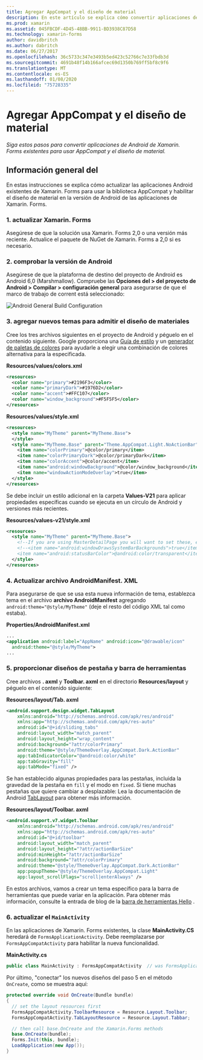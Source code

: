 ```yaml
---
title: Agregar AppCompat y el diseño de material
description: En este artículo se explica cómo convertir aplicaciones de Android de Xamarin. Forms existentes para usar AppCompat y el diseño de material.
ms.prod: xamarin
ms.assetid: 045FBCDF-4D45-48BB-9911-BD3938C87D58
ms.technology: xamarin-forms
author: davidbritch
ms.author: dabritch
ms.date: 06/27/2017
ms.openlocfilehash: 36c5733c347e3493b5ed423c52766c7e33fbdb3d
ms.sourcegitcommit: 4691b48f14b166afcec69d1350b769ff5bf8c9f6
ms.translationtype: MT
ms.contentlocale: es-ES
ms.lasthandoff: 01/08/2020
ms.locfileid: "75728335"
---
```

# <a name="adding-appcompat-and-material-design"></a>Agregar AppCompat y el diseño de material

_Siga estos pasos para convertir aplicaciones de Android de Xamarin. Forms existentes para usar AppCompat y el diseño de material._

<!-- source https://gist.github.com/jassmith/a3b2a543f99126782936
https://blog.xamarin.com/material-design-for-your-xamarin-forms-android-apps/ -->

## <a name="overview"></a>Información general del

En estas instrucciones se explica cómo actualizar las aplicaciones Android existentes de Xamarin. Forms para usar la biblioteca AppCompat y habilitar el diseño de material en la versión de Android de las aplicaciones de Xamarin. Forms.

### <a name="1-update-xamarinforms"></a>1. actualizar Xamarin. Forms

Asegúrese de que la solución usa Xamarin. Forms 2,0 o una versión más reciente. Actualice el paquete de NuGet de Xamarin. Forms a 2,0 si es necesario.

### <a name="2-check-android-version"></a>2. comprobar la versión de Android

Asegúrese de que la plataforma de destino del proyecto de Android es Android 6,0 (Marshmallow). Compruebe las **Opciones del > del proyecto de Android > Compilar > configuración general** para asegurarse de que el marco de trabajo de corrent está seleccionado:

 ![](appcompat-images/target-android-6-sml.png "Android General Build Configuration")

### <a name="3-add-new-themes-to-support-material-design"></a>3. agregar nuevos temas para admitir el diseño de materiales

Cree los tres archivos siguientes en el proyecto de Android y péguelo en el contenido siguiente. Google proporciona una [Guía de estilo](https://www.google.com/design/spec/style/color.html#color-color-palette) y un [generador de paletas de colores](https://www.materialpalette.com/) para ayudarle a elegir una combinación de colores alternativa para la especificada.

**Resources/values/colors.xml**

```xml
<resources>
  <color name="primary">#2196F3</color>
  <color name="primaryDark">#1976D2</color>
  <color name="accent">#FFC107</color>
  <color name="window_background">#F5F5F5</color>
</resources>
```

**Resources/values/style.xml**

```xml
<resources>
  <style name="MyTheme" parent="MyTheme.Base">
  </style>
  <style name="MyTheme.Base" parent="Theme.AppCompat.Light.NoActionBar">
    <item name="colorPrimary">@color/primary</item>
    <item name="colorPrimaryDark">@color/primaryDark</item>
    <item name="colorAccent">@color/accent</item>
    <item name="android:windowBackground">@color/window_background</item>
    <item name="windowActionModeOverlay">true</item>
  </style>
</resources>
```

Se debe incluir un estilo adicional en la carpeta **Values-V21** para aplicar propiedades específicas cuando se ejecuta en un círculo de Android y versiones más recientes.

**Resources/values-v21/style.xml**

```xml
<resources>
  <style name="MyTheme" parent="MyTheme.Base">
    <!--If you are using MasterDetailPage you will want to set these, else you can leave them out-->
    <!--<item name="android:windowDrawsSystemBarBackgrounds">true</item>
    <item name="android:statusBarColor">@android:color/transparent</item>-->
  </style>
</resources>
```

### <a name="4-update-androidmanifestxml"></a>4. Actualizar archivo AndroidManifest. XML

Para asegurarse de que se usa esta nueva información de tema, establezca tema en el archivo **archivo AndroidManifest** agregando `android:theme="@style/MyTheme"` (deje el resto del código XML tal como estaba).

**Properties/AndroidManifest.xml**

```xml
...
<application android:label="AppName" android:icon="@drawable/icon"
  android:theme="@style/MyTheme">
...
```

### <a name="5-provide-toolbar-and-tab-layouts"></a>5. proporcionar diseños de pestaña y barra de herramientas

Cree archivos **. axml** y **Toolbar. axml** en el directorio **Resources/layout** y péguelo en el contenido siguiente:

**Resources/layout/Tab. axml**

```xml
<android.support.design.widget.TabLayout
    xmlns:android="http://schemas.android.com/apk/res/android"
    xmlns:app="http://schemas.android.com/apk/res-auto"
    android:id="@+id/sliding_tabs"
    android:layout_width="match_parent"
    android:layout_height="wrap_content"
    android:background="?attr/colorPrimary"
    android:theme="@style/ThemeOverlay.AppCompat.Dark.ActionBar"
    app:tabIndicatorColor="@android:color/white"
    app:tabGravity="fill"
    app:tabMode="fixed" />
```

Se han establecido algunas propiedades para las pestañas, incluida la gravedad de la pestaña en `fill` y el modo en `fixed`.
Si tiene muchas pestañas que quiere cambiar a desplazable: Lea la documentación de Android [TabLayout](https://developer.android.com/reference/android/support/design/widget/TabLayout.html) para obtener más información.

**Resources/layout/Toolbar. axml**

```xml
<android.support.v7.widget.Toolbar
    xmlns:android="http://schemas.android.com/apk/res/android"
    xmlns:app="http://schemas.android.com/apk/res-auto"
    android:id="@+id/toolbar"
    android:layout_width="match_parent"
    android:layout_height="?attr/actionBarSize"
    android:minHeight="?attr/actionBarSize"
    android:background="?attr/colorPrimary"
    android:theme="@style/ThemeOverlay.AppCompat.Dark.ActionBar"
    app:popupTheme="@style/ThemeOverlay.AppCompat.Light"
    app:layout_scrollFlags="scroll|enterAlways" />
```

En estos archivos, vamos a crear un tema específico para la barra de herramientas que puede variar en la aplicación.
Para obtener más información, consulte la entrada de blog de la [barra de herramientas Hello](https://blog.xamarin.com/android-tips-hello-toolbar-goodbye-action-bar/) .

### <a name="6-update-the-mainactivity"></a>6. actualizar el `MainActivity`

En las aplicaciones de Xamarin. Forms existentes, la clase **MainActivity.CS** heredará de `FormsApplicationActivity`. Debe reemplazarse por `FormsAppCompatActivity` para habilitar la nueva funcionalidad.

**MainActivity.cs**

```csharp
public class MainActivity : FormsAppCompatActivity  // was FormsApplicationActivity
```

Por último, "conectar" los nuevos diseños del paso 5 en el método `OnCreate`, como se muestra aquí:

```csharp
protected override void OnCreate(Bundle bundle)
{
  // set the layout resources first
  FormsAppCompatActivity.ToolbarResource = Resource.Layout.Toolbar;
  FormsAppCompatActivity.TabLayoutResource = Resource.Layout.Tabbar;

  // then call base.OnCreate and the Xamarin.Forms methods
  base.OnCreate(bundle);
  Forms.Init(this, bundle);
  LoadApplication(new App());
}
```
